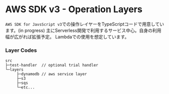 # AWS SDK v3 - Operation Layers

`AWS SDK for JavsScript v3`での操作レイヤーをTypeScriptコードで用意しています。(in progress)
主にServerless開発で利用するサービス中心。自身の利用幅が広がれば拡張予定。
Lambdaでの使用を想定しています。

### Layer Codes
```text
src
├─test-handler  // optional trial handler
└─layers
     ├─dynamodb // aws service layer
     ├─s3
     ├─sqs
     └─etc...
```